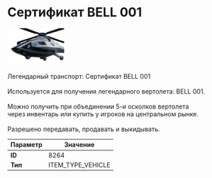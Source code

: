 # Сертификат BELL 001

![Item Image](../img/8264.webp?raw=true)

Легендарный транспорт: Сертификат BELL 001<br><br>Используется для получения легендарного вертолета: BELL 001.<br><br>Можно получить при объединении 5-и осколков вертолета<br>через инвентарь или купить у игроков на центральном рынке.<br><br>Разрешено передавать, продавать и выкидывать.


| Параметр | Значение |
|----------|----------|
| **ID** | 8264 |
| **Тип** | ITEM_TYPE_VEHICLE |

